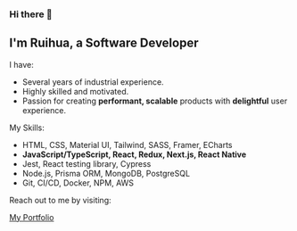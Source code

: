 ### Hi there 👋

## I'm Ruihua, a Software Developer


I have:
- Several years of industrial experience.
- Highly skilled and motivated. 
- Passion for creating **performant, scalable** products with **delightful** user experience.

My Skills:
- HTML, CSS, Material UI, Tailwind, SASS, Framer, ECharts
- **JavaScript/TypeScript, React, Redux, Next.js, React Native**
- Jest, React testing library, Cypress
- Node.js, Prisma ORM, MongoDB, PostgreSQL
- Git, CI/CD, Docker, NPM, AWS

Reach out to me by visiting:

[My Portfolio](https://portfolio.niuruihua.com/)




<!--
**ruihuaniu/ruihuaniu** is a ✨ _special_ ✨ repository because its `README.md` (this file) appears on your GitHub profile.

Here are some ideas to get you started:

- 🔭 I’m currently working on ...
- 🌱 I’m currently learning ...
- 👯 I’m looking to collaborate on ...
- 🤔 I’m looking for help with ...
- 💬 Ask me about ...
- 📫 How to reach me: ...
- 😄 Pronouns: ...
- ⚡ Fun fact: ...
-->
